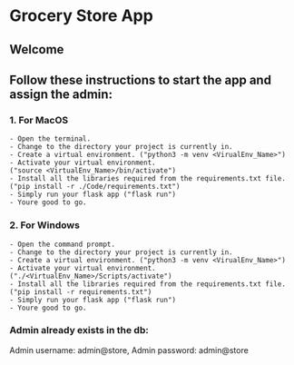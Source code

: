 # Grocery Store App

## Welcome
## Follow these instructions to start the app and assign the admin:
### 1. For MacOS
    - Open the terminal.
    - Change to the directory your project is currently in.
    - Create a virtual environment. ("python3 -m venv <VirualEnv_Name>")
    - Activate your virtual environment. 
    ("source <VirtualEnv_Name>/bin/activate")
    - Install all the libraries required from the requirements.txt file. ("pip install -r ./Code/requirements.txt")
    - Simply run your flask app ("flask run")
    - Youre good to go.

### 2. For Windows
    - Open the command prompt.
    - Change to the directory your project is currently in.
    - Create a virtual environment. ("python3 -m venv <VirualEnv_Name>")
    - Activate your virtual environment. 
    ("./<VirtualEnv_Name>/Scripts/activate")
    - Install all the libraries required from the requirements.txt file. ("pip install -r requirements.txt")
    - Simply run your flask app ("flask run")
    - Youre good to go.

### Admin already exists in the db:
Admin username: admin@store,
Admin password: admin@store

